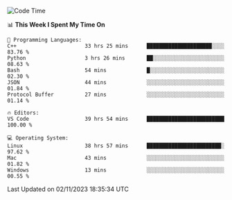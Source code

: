
<!--START_SECTION:waka-->
![Code Time](http://img.shields.io/badge/Code%20Time-1%2C271%20hrs%207%20mins-blue)

📊 **This Week I Spent My Time On** 

```text
💬 Programming Languages: 
C++                      33 hrs 25 mins      █████████████████████░░░░   83.76 % 
Python                   3 hrs 26 mins       ██░░░░░░░░░░░░░░░░░░░░░░░   08.63 % 
Bash                     54 mins             █░░░░░░░░░░░░░░░░░░░░░░░░   02.30 % 
JSON                     44 mins             ░░░░░░░░░░░░░░░░░░░░░░░░░   01.84 % 
Protocol Buffer          27 mins             ░░░░░░░░░░░░░░░░░░░░░░░░░   01.14 % 

🔥 Editors: 
VS Code                  39 hrs 54 mins      █████████████████████████   100.00 % 

💻 Operating System: 
Linux                    38 hrs 57 mins      ████████████████████████░   97.62 % 
Mac                      43 mins             ░░░░░░░░░░░░░░░░░░░░░░░░░   01.82 % 
Windows                  13 mins             ░░░░░░░░░░░░░░░░░░░░░░░░░   00.55 % 
```


 Last Updated on 02/11/2023 18:35:34 UTC
<!--END_SECTION:waka-->

